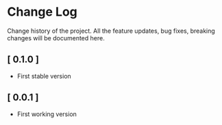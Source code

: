 # Change Log

Change history of the project. All the feature updates, bug fixes, breaking changes will be documented here.

## [ 0.1.0 ]

- First stable version

## [ 0.0.1 ]

- First working version
